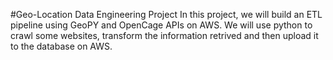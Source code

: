 #Geo-Location Data Engineering Project
In this project, we will build an ETL pipeline using GeoPY and OpenCage APIs on AWS. We will use python to crawl some websites, transform the information retrived and then upload it to the database on AWS.
